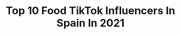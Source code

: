 ---
title: Top 10 Food TikTok Influencers In Spain In 2021
description: >-
  Find top food TikTok influencers in Spain in 2021. Most popular hashtags: #food #fyp #comida #foryou.
platform: TikTok
hits: 74
text_top: Discover the best TikTok influencers on inBeat.
text_bottom: inBeat aggregates 74 TikTok influencers like this in Spain for you to collaborate.
profiles:
  - username: "gladysseara"
    fullname: >-
      Gladys Seara
    bio: >-
      Journalist&youtuber🎬 Food, fun & Love. Traveling around the 🌍 Lipedema fighter
    location: "Spain"
    followers: 39200
    engagement: 519
    commentsToLikes: 0.020299
    id: ckb9r74lbni1d0j234q6cbxc1
    verified: false
    hashtags: "#baile, #dance, #fyp, #drburgosdelaobra"
  - username: "aigostar_"
    fullname: >-
      Best food share
    bio: >-
      Do you love food ?🤗 If so turn on my NOTIFICATIONS! 📣Best food ACC🍲
    location: "Spain"
    followers: 72600
    engagement: 472
    commentsToLikes: 0.014139
    id: ckc30vbn4rh2v0j232d1rtz4e
    verified: false
    hashtags: "#chickenwings, #recipe, #foryou, #lovefood"
  - username: "chef_daniels"
    fullname: >-
      Chef Daniels
    bio: >-
      Worldwide Food Finder Food Obsession 🥐🥗🍜🍨🥠 mail: info.chefdaniels@gmail.com
    location: "Spain"
    followers: 97900
    engagement: 695
    commentsToLikes: 0.009238
    id: cka6blb540pl60i788sl22xty
    verified: false
    hashtags: "#bakery, #tiktokchefs, #yummy, #waffles"
  - username: "orgasmicfood"
    fullname: >-
      OrgasmicFood😋
    bio: >-
      Mmmm🍔🍟🍦 NEW!! 🚫not suitable for vegetarians Follow me to see the best food
    location: "Spain"
    followers: 2586
    engagement: 762
    commentsToLikes: 0.020625
    id: ckbf86jnxyk970j23zxevxqku
    verified: false
    hashtags: "#lovefood, #desifood, #queso, #4u"
  - username: "notregularfood"
    fullname: >-
      notregularfood
    bio: >-
      Food | Meat | Delicious Send your videos here👇 sendyourvideostohere@gmail.com
    location: "Spain"
    followers: 3637
    engagement: 422
    commentsToLikes: 0.024194
    id: ckacf8pmcpy9d0i78dttl0kf5
    verified: false
    hashtags: "#delicious, #foodie, #wings, #pizza"
  - username: "moonyvbes"
    fullname: >-
      dms don’t work
    bio: >-
      tips | grwm’s | diys 𝐡𝐚𝐩𝐩𝐲 𝐯𝐢𝐛𝐞𝐬 ❥
    location: "Spain"
    followers: 2419
    engagement: 3013
    commentsToLikes: 0.056521
    id: ckbfi212ydm3b0j23bqu006pl
    verified: false
    hashtags: "#foryoupage, #charlidamelio, #dance, #pulia"
  - username: "pabloycarol"
    fullname: >-
      Pablo&Carol
    bio: >-
      🇪🇸 👦🏻+👩🏼+😺 = 💕 Háblanos por Telegram 👇
    location: "Spain"
    followers: 157400
    engagement: 1597
    commentsToLikes: 0.052644
    id: ck92v5y6lp6ny0j78k2xxuque
    verified: false
    hashtags: "#foodtest, #novios, #michi, #novio"
  - username: "kettymariaperez"
    fullname: >-
      kettymaria
    bio: >-
      Spain Locutora de Radio/cantante. Me divierto con tiktok. 🎤sigueme y te sigo
    location: "Spain"
    followers: 7611
    engagement: 865
    commentsToLikes: 0.073033
    id: ckdnk7t5nj1rt0j23ymejqsib
    verified: false
    hashtags: "#hoynoduermo, #andalucia, #humor, #food"
  - username: "gigirecetas"
    fullname: >-
      cocinacongigi
    bio: >-
      🥞🧁Un Poco de mi cocina☕🍔 🌺✨Recetas con Amor💐🌸 🌮🍕Vamos a Divertirnos🥩🥗
    location: "Spain"
    followers: 19600
    engagement: 1131
    commentsToLikes: 0.026473
    id: ckc2ymgv1powq0j23v760eqp2
    verified: false
    hashtags: "#fyp, #merienda, #dulces, #recetasfaciles"
  - username: "maydenynatalia"
    fullname: >-
      ExpCaseros
    bio: >-
      Somos Mayden y Natalia de ExpCaseros y nos encanta experimentar con la vida 💛
    location: "Spain"
    followers: 1000000
    engagement: 1563
    commentsToLikes: 0.007008
    id: ck9016mkzbchp0j78251v2er1
    verified: false
    hashtags: "#123aprende, #hacksculinarios, #24horas, #trucos"
---